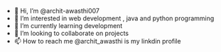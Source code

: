 - 👋 Hi, I’m @archit-awasthi007
- 👀 I’m interested in web development , java and python programming
- 🌱 I’m currently learning development 
- 💞️ I’m looking to collaborate on projects 
- 📫 How to reach me @archit_awasthi is my linkdin profile

<!---
archit-awasthi007/archit-awasthi007 is a ✨ special ✨ repository because its `README.md` (this file) appears on your GitHub profile.
You can click the Preview link to take a look at your changes.
--->
